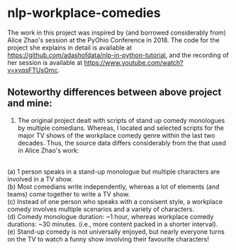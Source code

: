 # nlp-workplace-comedies

The work in this project was inspired by (and borrowed considerably from) Alice Zhao's session at the PyOhio Conference in 2018. The code for the project she explains in detail is available at https://github.com/adashofdata/nlp-in-python-tutorial, and the recording of her session is available at https://www.youtube.com/watch?v=xvqsFTUsOmc.
## Noteworthy differences between above project and mine:
1. The original project dealt with scripts of stand up comedy monologues by multiple comedians. Whereas, I located and selected scripts for the major TV shows of the workplace comedy genre within the last two decades. Thus, the source data differs considerably from the that used in Alice Zhao's work:
<br>
      (a) 1 person speaks in a stand-up monologue but multiple characters are involved in a TV show.<br>
      (b) Most comedians write independently, whereas a lot of elements (and teams) come together to write a TV show.<br>
      (c) Instead of one person who speaks with a consisent style, a workplace comedy involves multiple scenarios and a variety of characters.<br>
      (d) Comedy monologue duration: ~1 hour, whereas workplace comedy durations: ~30 minutes. (i.e., more content packed in a shorter interval).<br>
      (e) Stand-up comedy is not universally enjoyed, but nearly everyone turns on the TV to watch a funny show involving their favourite characters!<br>
